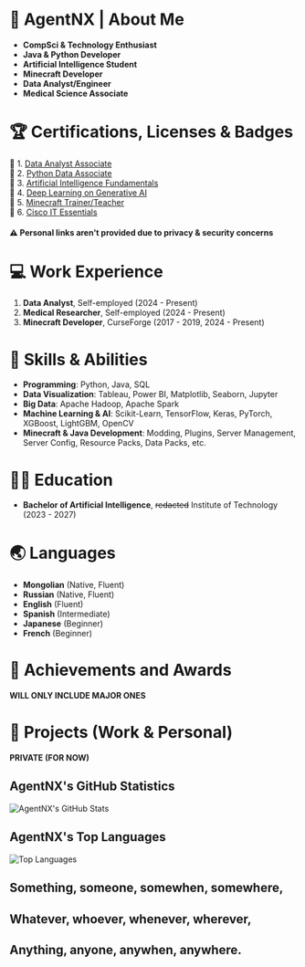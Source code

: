 # 📗 AgentNX | About Me

- **CompSci & Technology Enthusiast**
- **Java & Python Developer**
- **Artificial Intelligence Student**
- **Minecraft Developer**
- **Data Analyst/Engineer**
- **Medical Science Associate**

# 🏆 Certifications, Licenses & Badges

📄 1. [Data Analyst Associate](https://www.datacamp.com/certification/data-analyst)  
📄 2. [Python Data Associate](https://www.datacamp.com/certification/python-data-associate)  
📄 3. [Artificial Intelligence Fundamentals](https://www.mygreatlearning.com/academy/learn-for-free/courses/introduction-to-artificial-intelligence-1)  
📄 4. [Deep Learning on Generative AI](https://sites.google.com/view/dlub)  
📄 5. [Minecraft Trainer/Teacher](https://education.minecraft.net/en-us/trainings/my-minecraft-journey)  
📄 6. [Cisco IT Essentials](https://www.netacad.com/courses/it-essentials-7?courseLang=en-US)

#### ⚠️ Personal links aren't provided due to privacy & security concerns

# 💻 Work Experience

1. **Data Analyst**, Self-employed (2024 - Present)
2. **Medical Researcher**, Self-employed (2024 - Present)
3. **Minecraft Developer**, CurseForge (2017 - 2019, 2024 - Present)

# 💪 Skills & Abilities

- **Programming**: Python, Java, SQL
- **Data Visualization**: Tableau, Power BI, Matplotlib, Seaborn, Jupyter
- **Big Data**: Apache Hadoop, Apache Spark
- **Machine Learning & AI**: Scikit-Learn, TensorFlow, Keras, PyTorch, XGBoost, LightGBM, OpenCV
- **Minecraft & Java Development**: Modding, Plugins, Server Management, Server Config, Resource Packs, Data Packs, etc.

# 🧑‍🎓 Education

- **Bachelor of Artificial Intelligence**, ~~redacted~~ Institute of Technology (2023 - 2027)

# 🌏 Languages

- **Mongolian** (Native, Fluent)
- **Russian** (Native, Fluent)
- **English** (Fluent)
- **Spanish** (Intermediate)
- **Japanese** (Beginner)
- **French** (Beginner)

# 🎉 Achievements and Awards

**WILL ONLY INCLUDE MAJOR ONES**

# 🏢 Projects (Work & Personal)

**PRIVATE (FOR NOW)**

## AgentNX's GitHub Statistics
![AgentNX's GitHub Stats](https://github-readme-stats.vercel.app/api?username=AgentNX)

## AgentNX's Top Languages
![Top Languages](https://github-readme-stats.vercel.app/api/top-langs/?username=AgentNX&layout=compact&theme=radical)

## Something, someone, somewhen, somewhere,
## Whatever, whoever, whenever, wherever,
## Anything, anyone, anywhen, anywhere.
